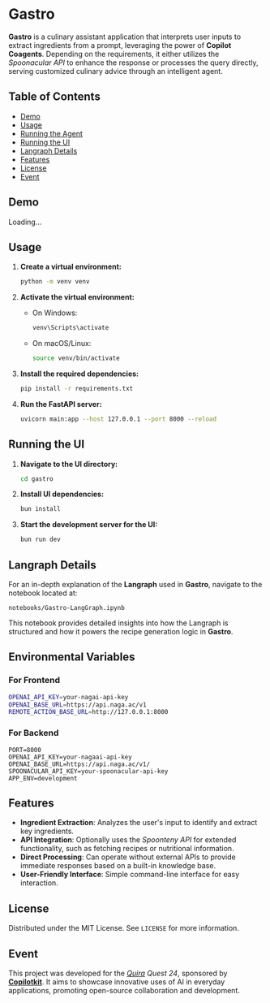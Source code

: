 # **Gastro**

**Gastro** is a culinary assistant application that interprets user inputs to extract ingredients from a prompt, leveraging the power of **Copilot Coagents**. Depending on the requirements, it either utilizes the _Spoonacular API_ to enhance the response or processes the query directly, serving customized culinary advice through an intelligent agent.

## **Table of Contents**

- [Demo](#demo)
- [Usage](#usage)
- [Running the Agent](#running-the-agent)
- [Running the UI](#running-the-ui)
- [Langraph Details](#langraph-details)
- [Features](#features)
- [License](#license)
- [Event](#event)

## **Demo**

Loading...

## **Usage**

1. **Create a virtual environment:**

   ```bash
   python -m venv venv
   ```

2. **Activate the virtual environment:**

   - On Windows:
     ```bash
     venv\Scripts\activate
     ```
   - On macOS/Linux:
     ```bash
     source venv/bin/activate
     ```

3. **Install the required dependencies:**

   ```bash
   pip install -r requirements.txt
   ```

4. **Run the FastAPI server:**
   ```bash
   uvicorn main:app --host 127.0.0.1 --port 8000 --reload
   ```

## **Running the UI**

1. **Navigate to the UI directory:**

   ```bash
   cd gastro
   ```

2. **Install UI dependencies:**

   ```bash
   bun install
   ```

3. **Start the development server for the UI:**
   ```bash
   bun run dev
   ```

## **Langraph Details**

For an in-depth explanation of the **Langraph** used in **Gastro**, navigate to the notebook located at:

```
notebooks/Gastro-LangGraph.ipynb
```

This notebook provides detailed insights into how the Langraph is structured and how it powers the recipe generation logic in **Gastro**.

## **Environmental Variables**

### For Frontend

```bash
OPENAI_API_KEY=your-nagai-api-key
OPENAI_BASE_URL=https://api.naga.ac/v1
REMOTE_ACTION_BASE_URL=http://127.0.0.1:8000
```

### For Backend

```
PORT=8000
OPENAI_API_KEY=your-nagaai-api-key
OPENAI_BASE_URL=https://api.naga.ac/v1/
SPOONACULAR_API_KEY=your-spoonacular-api-key
APP_ENV=development
```

## **Features**

- **Ingredient Extraction**: Analyzes the user's input to identify and extract key ingredients.
- **API Integration**: Optionally uses the _Spoonteny API_ for extended functionality, such as fetching recipes or nutritional information.
- **Direct Processing**: Can operate without external APIs to provide immediate responses based on a built-in knowledge base.
- **User-Friendly Interface**: Simple command-line interface for easy interaction.

## **License**

Distributed under the MIT License. See `LICENSE` for more information.

## **Event**

This project was developed for the _[Quira](https://quira.sh/?utm_source=susheel) Quest 24_, sponsored by **[Copilotkit](https://www.copilotkit.ai/)**. It aims to showcase innovative uses of AI in everyday applications, promoting open-source collaboration and development.
